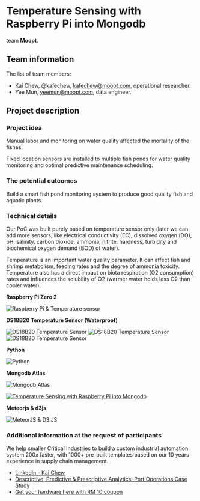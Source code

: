 # Temperature Sensing with Raspberry Pi into Mongodb

team **Moopt**.

## Team information

The list of team members:

* Kai Chew, @kafechew, kafechew@moopt.com, operational researcher.
* Yee Mun, yeemun@moopt.com, data engineer.

## Project description

### Project idea

Manual labor and monitoring on water quality affected the mortality of the fishes.

Fixed location sensors are installed to multiple fish ponds for water quality monitoring and optimal predictive maintenance scheduling.

### The potential outcomes

Build a smart fish pond monitoring system to produce good quality fish and aquatic plants.

### Technical details

Our PoC was built purely based on temperature sensor only (later we can add more sensors, like electrical conductivity (EC), dissolved oxygen (DO), pH, salinity, carbon dioxide, ammonia, nitrite, hardness, turbidity and biochemical oxygen demand (BOD) of water). 

Temperature is an important water quality parameter. It can affect fish and shrimp metabolism, feeding rates and the degree of ammonia toxicity. Temperature also has a direct impact on biota respiration (O2 consumption) rates and influences the solubility of O2 (warmer water holds less O2 than cooler water).

**Raspberry Pi Zero 2**

![Raspberry Pi & Temperature sensor](https://i.imgur.com/9uMZ8OB.jpeg)

**DS18B20 Temperature Sensor (Waterproof)**

![DS18B20 Temperature Sensor](https://i.imgur.com/9ml8Co1.jpeg)
![DS18B20 Temperature Sensor](https://i.imgur.com/YAEm3hK.jpeg)
![DS18B20 Temperature Sensor](https://i.imgur.com/6Gs2Jjw.jpeg)

**Python**

![Python](https://i.imgur.com/aF3QL96.jpeg)

**Mongodb Atlas**

![Mongodb Atlas](https://i.imgur.com/dgaXy9e.jpeg)

[![Temperature Sensing with Raspberry Pi into Mongodb](https://img.youtube.com/vi/ncLIKKiMYoU/0.jpg)](https://www.youtube.com/watch?v=ncLIKKiMYoU)

**Meteorjs & d3js**

![MeteorJS & D3.JS](https://i.imgur.com/U3W1G1o.jpeg)

### Additional information at the request of participants

We help smaller Critical Industries to build a custom industrial automation system 200x faster, with 1000+ pre-built templates based on our 10 years experience in supply chain management.

* [LinkedIn - Kai Chew](https://www.linkedin.com/in/kafechew/)
* [Descriptive, Predictive & Prescriptive Analytics: Port Operations Case Study](https://www.linkedin.com/pulse/descriptive-predictive-prescriptive-analytics-port-operations-case-/)
* [Get your hardware here with RM 10 coupon](https://my.cytron.io/referral?referral_id=81802146507541) 

